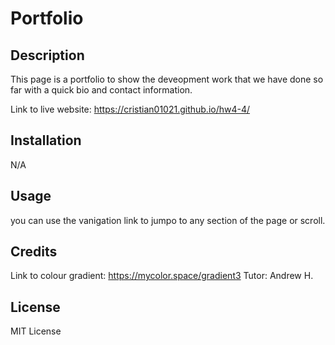 # Portfolio

## Description
This page is a portfolio to show the deveopment work that we have done so far with a quick bio and contact information. 

Link to live website: https://cristian01021.github.io/hw4-4/

## Installation
N/A

## Usage 
you can use the vanigation link to jumpo to any section of the page or scroll.

## Credits
Link to colour gradient: https://mycolor.space/gradient3
Tutor: Andrew H.

## License
MIT License